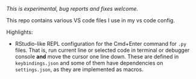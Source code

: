 *This is experimental, bug reports and fixes welcome.*

This repo contains various VS code files I use in my vs code config.

Highlights:

* RStudio-like REPL configuration for the Cmd+Enter command for `.py` files.
  That is, run current line or selected code in terminal or debugger console
  **and** move the cursor one line down. These are defined in `keybindings.json`
  and some of them have dependencies on `settings.json`, as they are implemented
  as macros.

